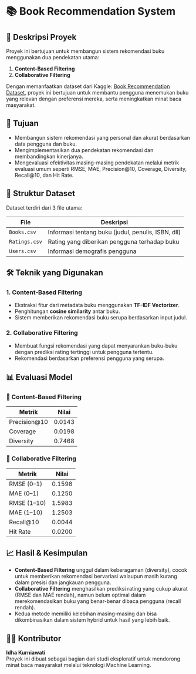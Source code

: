 # 📚 Book Recommendation System

## 📌 Deskripsi Proyek

Proyek ini bertujuan untuk membangun sistem rekomendasi buku menggunakan dua pendekatan utama:
1. **Content-Based Filtering**
2. **Collaborative Filtering**

Dengan memanfaatkan dataset dari Kaggle: [Book Recommendation Dataset](https://www.kaggle.com/datasets/arashnic/book-recommendation-dataset), proyek ini bertujuan untuk membantu pengguna menemukan buku yang relevan dengan preferensi mereka, serta meningkatkan minat baca masyarakat.

## 🎯 Tujuan

- Membangun sistem rekomendasi yang personal dan akurat berdasarkan data pengguna dan buku.
- Mengimplementasikan dua pendekatan rekomendasi dan membandingkan kinerjanya.
- Mengevaluasi efektivitas masing-masing pendekatan melalui metrik evaluasi umum seperti RMSE, MAE, Precision@10, Coverage, Diversity, Recall@10, dan Hit Rate.

## 📂 Struktur Dataset

Dataset terdiri dari 3 file utama:

| File        | Deskripsi                                           |
|-------------|-----------------------------------------------------|
| `Books.csv` | Informasi tentang buku (judul, penulis, ISBN, dll) |
| `Ratings.csv` | Rating yang diberikan pengguna terhadap buku      |
| `Users.csv`  | Informasi demografis pengguna                      |

## 🛠️ Teknik yang Digunakan

### 1. Content-Based Filtering
- Ekstraksi fitur dari metadata buku menggunakan **TF-IDF Vectorizer**.
- Penghitungan **cosine similarity** antar buku.
- Sistem memberikan rekomendasi buku serupa berdasarkan input judul.

### 2. Collaborative Filtering
- Membuat fungsi rekomendasi yang dapat menyarankan buku-buku dengan prediksi rating tertinggi untuk pengguna tertentu.
- Rekomendasi berdasarkan preferensi pengguna yang serupa.

## 📊 Evaluasi Model

### 🔹 Content-Based Filtering
| Metrik        | Nilai   |
|---------------|---------|
| Precision@10  | 0.0143  |
| Coverage      | 0.0198  |
| Diversity     | 0.7468  |

### 🔹 Collaborative Filtering
| Metrik                    | Nilai   |
|---------------------------|---------|
| RMSE (0–1)                | 0.1598  |
| MAE (0–1)                 | 0.1250  |
| RMSE (1–10)               | 1.5983  |
| MAE (1–10)                | 1.2503  |
| Recall@10                | 0.0044  |
| Hit Rate                  | 0.0200  |

## 📈 Hasil & Kesimpulan

- **Content-Based Filtering** unggul dalam keberagaman (diversity), cocok untuk memberikan rekomendasi bervariasi walaupun masih kurang dalam presisi dan jangkauan pengguna.
- **Collaborative Filtering** menghasilkan prediksi rating yang cukup akurat (RMSE dan MAE rendah), namun belum optimal dalam merekomendasikan buku yang benar-benar dibaca pengguna (recall rendah).
- Kedua metode memiliki kelebihan masing-masing dan bisa dikombinasikan dalam sistem hybrid untuk hasil yang lebih baik.

## 👩‍💻 Kontributor

**Idha Kurniawati**  
Proyek ini dibuat sebagai bagian dari studi eksploratif untuk mendorong minat baca masyarakat melalui teknologi Machine Learning.
